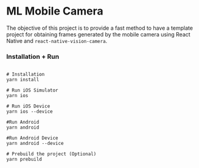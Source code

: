 # ML Mobile Camera

The objective of this project is to provide a fast method to have a template project for obtaining frames generated by the mobile camera using React Native and `react-native-vision-camera`. 

### Installation + Run

```shell

# Installation
yarn install

# Run iOS Simulator
yarn ios

# Run iOS Device
yarn ios --device

#Run Android
yarn android

#Run Android Device
yarn android --device

# Prebuild the project (Optional)
yarn prebuild
````

